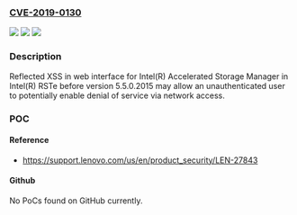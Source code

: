 ### [CVE-2019-0130](https://cve.mitre.org/cgi-bin/cvename.cgi?name=CVE-2019-0130)
![](https://img.shields.io/static/v1?label=Product&message=Intel(R)%20Accelerated%20Storage%20Manager%20in%20Intel%C2%AE%20Rapid%20Storage%20Technology%20Enterprise%20Advisory&color=blue)
![](https://img.shields.io/static/v1?label=Version&message=Version%20before%205.5.0.2015%20&color=brightgreen)
![](https://img.shields.io/static/v1?label=Vulnerability&message=Escalation%20of%20Privilege%2C%20Denial%20of%20Service&color=brightgreen)

### Description

Reflected XSS in web interface for Intel(R) Accelerated Storage Manager in Intel(R) RSTe before version 5.5.0.2015 may allow an unauthenticated user to potentially enable denial of service via network access.

### POC

#### Reference
- https://support.lenovo.com/us/en/product_security/LEN-27843

#### Github
No PoCs found on GitHub currently.

